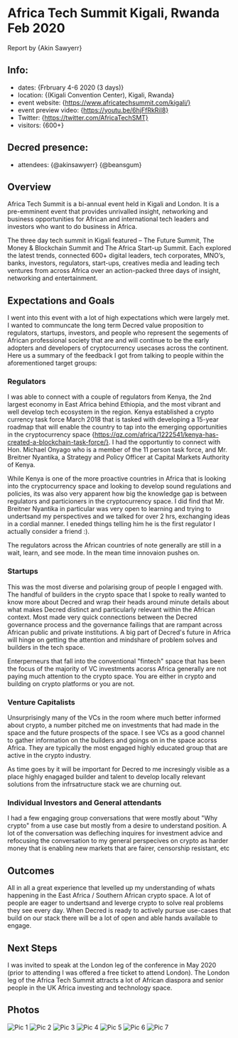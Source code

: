 # Africa Tech Summit Kigali, Rwanda Feb 2020

Report by {Akin Sawyerr} 

## Info:

* dates: {Frbruary 4-6 2020 (3 days)}
* location: {(Kigali Convention Center), Kigali, Rwanda}
* event website: {https://www.africatechsummit.com/kigali/}
* event preview video: {https://youtu.be/6hjFfRkRiI8}
* Twitter: {https://twitter.com/AfricaTechSMT}
* visitors: {600+}

## Decred presence:

* attendees: {@akinsawyerr} {@beansgum}



## Overview

Africa Tech Summit is a bi-annual event held in Kigali and London. 
It is a pre-emminent event that provides unrivalled insight, networking and business opportunities for African and international tech leaders and investors who want to do business in Africa.

The three day tech summit in Kigali featured – The Future Summit, The Money & Blockchain Summit and The Africa Start-up Summit. 
Each explored the latest trends, connected 600+ digital leaders, tech corporates, MNO’s, banks, investors, regulators, start-ups, creatives media and leading tech ventures from across Africa over an action-packed three days of insight, networking and entertainment.


## Expectations and Goals

I went into this event with a lot of high expectations which were largely met.  I wanted to communcate the long term Decred value proposition to regulators, startups, investors, and people who represent the segements of African professional society that are and will continue to be the early adopters and developers of cryptocurrency usecases across the continent.
Here us a summary of the feedback I got from talking to people within the aforementioned target groups:

### Regulators 

I was able to connect with a couple of regulators from Kenya, the 2nd largest economy in East Africa behind Ethiopia, and the most vibrant and well develop tech ecosystem in the region.
Kenya established a crypto currency task force March 2018 that is tasked with developing a 15-year roadmap that will enable the country to tap into the emerging opportunities in the cryptocurrency space {https://qz.com/africa/1222541/kenya-has-created-a-blockchain-task-force/}.
I had the opportuntiy to connect with Hon. Michael Onyago who is a member of the 11 person task force, and Mr. Breitner Nyantika, a Strategy and Policy Officer at Capital Markets Authority of Kenya.

While Kenya is one of the more proactive countries in Africa that is looking into the cryptocurrency space and looking to develop sound regulations and policies, its was also very apparent how big the knowledge gap is between regulators and particioners in the cryptocurrency space.
I did find that Mr. Breitner Nyantika in particular was very open to learning and trying to undertsand my perspectives and we talked for over 2 hrs, exchanging ideas in a cordial manner. I eneded things telling him he is the first regulator I actually consider a friend :).

The regulators across the African countries of note generally are still in a wait, learn, and see mode. In the mean time innovaion pushes on.

### Startups

This was the most diverse and polarising group of people I engaged with.  The handful of builders in the crypto space that I spoke to really wanted to know more about Decred and wrap their heads around minute details about what makes Decred distinct and particularly relevant within the African context.
Most made very quick connections between the Decred governance process and the governance failings that are rampant across African public and private institutions.  A big part of Decred's future in Africa will hinge on getting the attention and mindshare of problem solves and builders in the tech space.

Enterperneurs that fall into the conventional "fintech" space that has been the focus of the majority of VC investments acorss Africa generally are not paying much attention to the crypto space.  You are either in crypto and building on crypto platforms or you are not.

### Venture Capitalists

Unsurprisingly many of the VCs in the room where much better informed about crypto, a number pitched me on investments that had made in the space and the future prospects of the space.
I see VCs as a good channel to gather information on the builders and goings on in the space acorss Africa.  They are typically the most engaged highly educated group that are active in the crypto industry.

As time goes by it will be important for Decred to me incresingly visible as a place highly enagaged builder and talent to develop locally relevant solutions from the infrsatructure stack we are churning out.

### Individual Investors and General attendants

I had a few engaging group conversations that were mostly about "Why crypto" from a use case but mostly from a desire to understand position.
A lot of the conversation was defleching inquires for investment advice and refocusing the conversation to my general perspecives on crypto as harder money that is enabling new markets that are fairer, censorship resistant, etc


## Outcomes

All in all a great experience that levelled up my understanding of whats happening in the East Africa / Southern African crypto space.
A lot of people are eager to undertsand and leverge crypto to solve real problems they see every day.  When Decred is ready to actively pursue use-cases that build on our stack there will be a lot of open and able hands available to engage.


## Next Steps

I was invited to speak at the London leg of the conference in May 2020 (prior to attending I was offered a free ticket to attend London). 
The London leg of the Africa Tech Summit attracts a lot of African diaspora and senior people in the UK Africa investing and technology space.


## Photos

![Pic 1](https://photos.app.goo.gl/qwdpFWSVkpXYnkcCA "Kigali Convention Center 1")
![Pic 2](https://photos.app.goo.gl/GJb8Kmxe5t4hg9589 "Kigali Convention Center 2")
![Pic 3](https://photos.app.goo.gl/2MdBd3e3iBGTG7uT9 "Decred logo on Sponsors Banner 1")
![Pic 4](https://photos.app.goo.gl/bqtdnPSQPUmxaxMA8 "Panel discussion: Cryptocurrencies - The future of money in Africa?")
![Pic 5](https://photos.app.goo.gl/oCLd5msbDdoMBQg77 "Panel discussion: Cryptocurrencies - The future of money in Africa?")
![Pic 6](https://photos.app.goo.gl/LK5ojHBfP5yvuJeP6 "Panel discussion: Cryptocurrencies - The future of money in Africa?")
![Pic 7](https://photos.app.goo.gl/j7BfUFuo4cnw2NNg7 "Kigali Convention Center 3")




